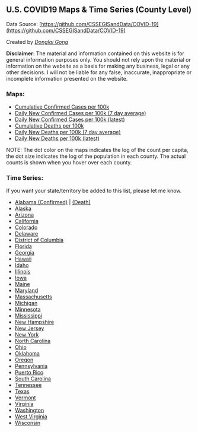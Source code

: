## U.S. COVID19 Maps & Time Series (County Level)
Data Source: [https://github.com/CSSEGISandData/COVID-19](https://github.com/CSSEGISandData/COVID-19)

Created by [_Donglai Gong_](mailto:gong@bluetao.com)

**Disclaimer**: The material and information contained on this website is for general information purposes only. You should not rely upon the material or information on the website as a basis for making any business, legal or any other decisions. I will not be liable for any false, inaccurate, inappropriate or incomplete information presented on the website.

### Maps: 

- [Cumulative Confirmed Cases per 100k](https://truedichotomy.github.io/covid19_public/maps/covid19map_confirmed.html)
- [Daily New Confirmed Cases per 100k (7 day average)](https://truedichotomy.github.io/covid19_public/maps/covid19map_delta_confirmed_7days.html)
- [Daily New Confirmed Cases per 100k (latest)](https://truedichotomy.github.io/covid19_public/maps/covid19map_delta_confirmed_latest.html)
- [Cumulative Deaths per 100k](https://truedichotomy.github.io/covid19_public/maps/covid19map_death.html)
- [Daily New Deaths per 100k (7 day average)](https://truedichotomy.github.io/covid19_public/maps/covid19map_delta_death_7days.html)
- [Daily New Deaths per 100k (latest)](https://truedichotomy.github.io/covid19_public/maps/covid19map_delta_death_latest.html)

NOTE: The dot color on the maps indicates the log of the count per capita, the dot size indicates the log of the population in each county. The actual counts is shown when you hover over each county.

### Time Series:

If you want your state/territory be added to this list, please let me know.

- [Alabama (Confirmed)](https://truedichotomy.github.io/covid19_public/timeseries/covid19ts_confirmed_Alabama.html) | [(Death)](https://truedichotomy.github.io/covid19_public/timeseries/covid19ts_death_Alabama.html)
- [Alaska](https://truedichotomy.github.io/covid19_public/timeseries/covid19ts_confirmed_Alaska.html)
- [Arizona](https://truedichotomy.github.io/covid19_public/timeseries/covid19ts_confirmed_Arizona.html)
- [California](https://truedichotomy.github.io/covid19_public/timeseries/covid19ts_confirmed_California.html)
- [Colorado](https://truedichotomy.github.io/covid19_public/timeseries/covid19ts_confirmed_Colorado.html)
- [Delaware](https://truedichotomy.github.io/covid19_public/timeseries/covid19ts_confirmed_Delaware.html)
- [District of Columbia](https://truedichotomy.github.io/covid19_public/timeseries/covid19ts_confirmed_DistrictofColumbia.html)
- [Florida](https://truedichotomy.github.io/covid19_public/timeseries/covid19ts_confirmed_Florida.html)
- [Georgia](https://truedichotomy.github.io/covid19_public/timeseries/covid19ts_confirmed_Georgia.html)
- [Hawaii](https://truedichotomy.github.io/covid19_public/timeseries/covid19ts_confirmed_Hawaii.html)
- [Idaho](https://truedichotomy.github.io/covid19_public/timeseries/covid19ts_confirmed_Idaho.html)
- [Illinois](https://truedichotomy.github.io/covid19_public/timeseries/covid19ts_confirmed_Illinois.html)
- [Iowa](https://truedichotomy.github.io/covid19_public/timeseries/covid19ts_confirmed_Iowa.html)
- [Maine](https://truedichotomy.github.io/covid19_public/timeseries/covid19ts_confirmed_Maine.html)
- [Maryland](https://truedichotomy.github.io/covid19_public/timeseries/covid19ts_confirmed_Maryland.html)
- [Massachusetts](https://truedichotomy.github.io/covid19_public/timeseries/covid19ts_confirmed_Massachusetts.html)
- [Michigan](https://truedichotomy.github.io/covid19_public/timeseries/covid19ts_confirmed_Michigan.html)
- [Minnesota](https://truedichotomy.github.io/covid19_public/timeseries/covid19ts_confirmed_Minnesota.html)
- [Mississippi](https://truedichotomy.github.io/covid19_public/timeseries/covid19ts_confirmed_Mississippi.html)
- [New Hampshire](https://truedichotomy.github.io/covid19_public/timeseries/covid19ts_confirmed_NewHampshire.html)
- [New Jersey](https://truedichotomy.github.io/covid19_public/timeseries/covid19ts_confirmed_NewJersey.html)
- [New York](https://truedichotomy.github.io/covid19_public/timeseries/covid19ts_confirmed_NewYork.html)
- [North Carolina](https://truedichotomy.github.io/covid19_public/timeseries/covid19ts_confirmed_NorthCarolina.html)
- [Ohio](https://truedichotomy.github.io/covid19_public/timeseries/covid19ts_confirmed_Ohio.html)
- [Oklahoma](https://truedichotomy.github.io/covid19_public/timeseries/covid19ts_confirmed_Oklahoma.html)
- [Oregon](https://truedichotomy.github.io/covid19_public/timeseries/covid19ts_confirmed_Oregon.html)
- [Pennsylvania](https://truedichotomy.github.io/covid19_public/timeseries/covid19ts_confirmed_Pennsylvania.html)
- [Puerto Rico](https://truedichotomy.github.io/covid19_public/timeseries/covid19ts_confirmed_PuertoRico.html)
- [South Carolina](https://truedichotomy.github.io/covid19_public/timeseries/covid19ts_confirmed_SouthCarolina.html)
- [Tennessee](https://truedichotomy.github.io/covid19_public/timeseries/covid19ts_confirmed_Tennessee.html)
- [Texas](https://truedichotomy.github.io/covid19_public/timeseries/covid19ts_confirmed_Texas.html)
- [Vermont](https://truedichotomy.github.io/covid19_public/timeseries/covid19ts_confirmed_Vermont.html)
- [Virginia](https://truedichotomy.github.io/covid19_public/timeseries/covid19ts_confirmed_Virginia.html)
- [Washington](https://truedichotomy.github.io/covid19_public/timeseries/covid19ts_confirmed_Washington.html)
- [West Virginia](https://truedichotomy.github.io/covid19_public/timeseries/covid19ts_confirmed_WestVirginia.html)
- [Wisconsin](https://truedichotomy.github.io/covid19_public/timeseries/covid19ts_confirmed_Wisconsin.html)



